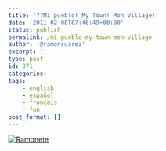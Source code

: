 ```yaml
---
title: '??Mi pueblo! My Town! Mon Village!'
date: '2011-02-08T07:46:49+00:00'
status: publish
permalink: /mi-pueblo-my-town-mon-village
author: '@ramonsuarez'
excerpt: ''
type: post
id: 271
categories:
tags:
    - english
    - español
    - français
    - fun
post_format: []
---
```

[![Ramonete](/uploads/2011/02/ramonete.jpg?w=300)](/uploads/2011/02/ramonete.jpg)